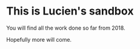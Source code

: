 # This is Lucien's sandbox


You will find all the work done so far from 2018. 

Hopefully more will come.

